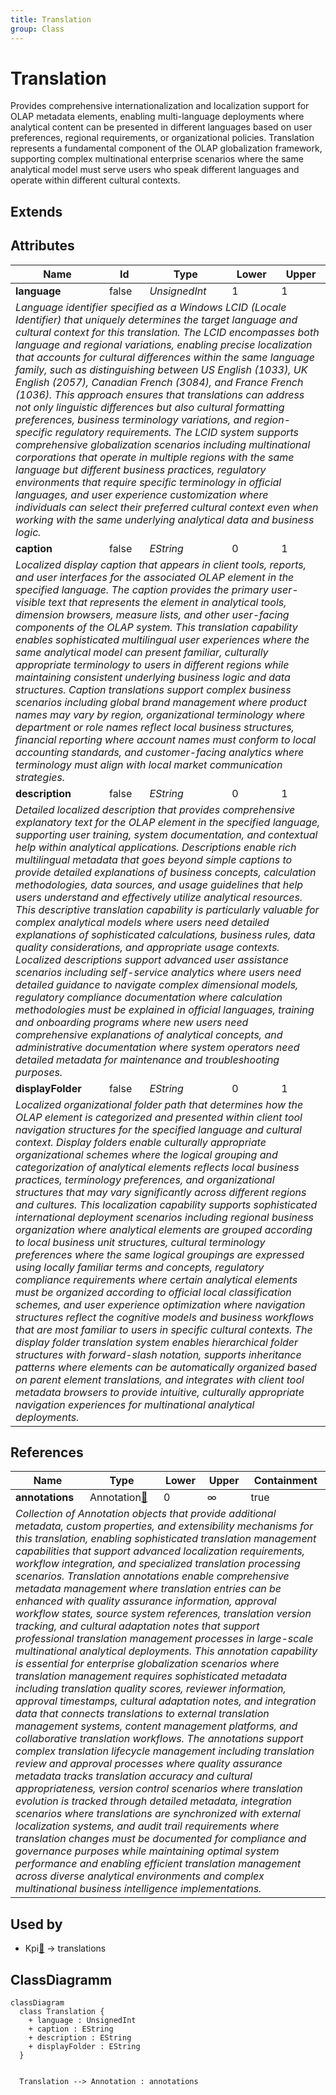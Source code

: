 ```yaml
---
title: Translation
group: Class
---
```


# Translation<a name="class-translation"></a>

Provides comprehensive internationalization and localization support for OLAP metadata elements, enabling multi-language deployments where analytical content can be presented in different languages based on user preferences, regional requirements, or organizational policies. Translation represents a fundamental component of the OLAP globalization framework, supporting complex multinational enterprise scenarios where the same analytical model must serve users who speak different languages and operate within different cultural contexts.
## Extends

## Attributes

<table>
  <thead>
    <tr>
      <th>Name</th>
      <th>Id</th>
      <th>Type</th>
      <th>Lower</th>
      <th>Upper</th>
    </tr>
  </thead>
  <tbody>
    <tr>
      <td><strong>language</strong></td>
      <td>false</td>
      <td><em>UnsignedInt</em></td>
      <td>1</td>
      <td>1</td>
    </tr>
    <tr>
      <td colspan="5"><em>Language identifier specified as a Windows LCID (Locale Identifier) that uniquely determines the target language and cultural context for this translation. The LCID encompasses both language and regional variations, enabling precise localization that accounts for cultural differences within the same language family, such as distinguishing between US English (1033), UK English (2057), Canadian French (3084), and France French (1036). This approach ensures that translations can address not only linguistic differences but also cultural formatting preferences, business terminology variations, and region-specific regulatory requirements. The LCID system supports comprehensive globalization scenarios including multinational corporations that operate in multiple regions with the same language but different business practices, regulatory environments that require specific terminology in official languages, and user experience customization where individuals can select their preferred cultural context even when working with the same underlying analytical data and business logic.</em></td>
    </tr>
    <tr>
      <td><strong>caption</strong></td>
      <td>false</td>
      <td><em>EString</em></td>
      <td>0</td>
      <td>1</td>
    </tr>
    <tr>
      <td colspan="5"><em>Localized display caption that appears in client tools, reports, and user interfaces for the associated OLAP element in the specified language. The caption provides the primary user-visible text that represents the element in analytical tools, dimension browsers, measure lists, and other user-facing components of the OLAP system. This translation capability enables sophisticated multilingual user experiences where the same analytical model can present familiar, culturally appropriate terminology to users in different regions while maintaining consistent underlying business logic and data structures. Caption translations support complex business scenarios including global brand management where product names may vary by region, organizational terminology where department or role names reflect local business structures, financial reporting where account names must conform to local accounting standards, and customer-facing analytics where terminology must align with local market communication strategies.</em></td>
    </tr>
    <tr>
      <td><strong>description</strong></td>
      <td>false</td>
      <td><em>EString</em></td>
      <td>0</td>
      <td>1</td>
    </tr>
    <tr>
      <td colspan="5"><em>Detailed localized description that provides comprehensive explanatory text for the OLAP element in the specified language, supporting user training, system documentation, and contextual help within analytical applications. Descriptions enable rich multilingual metadata that goes beyond simple captions to provide detailed explanations of business concepts, calculation methodologies, data sources, and usage guidelines that help users understand and effectively utilize analytical resources. This descriptive translation capability is particularly valuable for complex analytical models where users need detailed explanations of sophisticated calculations, business rules, data quality considerations, and appropriate usage contexts. Localized descriptions support advanced user assistance scenarios including self-service analytics where users need detailed guidance to navigate complex dimensional models, regulatory compliance documentation where calculation methodologies must be explained in official languages, training and onboarding programs where new users need comprehensive explanations of analytical concepts, and administrative documentation where system operators need detailed metadata for maintenance and troubleshooting purposes.</em></td>
    </tr>
    <tr>
      <td><strong>displayFolder</strong></td>
      <td>false</td>
      <td><em>EString</em></td>
      <td>0</td>
      <td>1</td>
    </tr>
    <tr>
      <td colspan="5"><em>Localized organizational folder path that determines how the OLAP element is categorized and presented within client tool navigation structures for the specified language and cultural context. Display folders enable culturally appropriate organizational schemes where the logical grouping and categorization of analytical elements reflects local business practices, terminology preferences, and organizational structures that may vary significantly across different regions and cultures. This localization capability supports sophisticated international deployment scenarios including regional business organization where analytical elements are grouped according to local business unit structures, cultural terminology preferences where the same logical groupings are expressed using locally familiar terms and concepts, regulatory compliance requirements where certain analytical elements must be organized according to official local classification schemes, and user experience optimization where navigation structures reflect the cognitive models and business workflows that are most familiar to users in specific cultural contexts. The display folder translation system enables hierarchical folder structures with forward-slash notation, supports inheritance patterns where elements can be automatically organized based on parent element translations, and integrates with client tool metadata browsers to provide intuitive, culturally appropriate navigation experiences for multinational analytical deployments.</em></td>
    </tr>
  </tbody>
</table>

## References

<table>
  <thead>
    <tr>
      <th>Name</th>
      <th>Type</th>
      <th>Lower</th>
      <th>Upper</th>
      <th>Containment</th>
    </tr>
  </thead>
  <tbody>
    <tr>
      <td><strong>annotations</strong></td>
      <td>Annotation<a href="./class-Annotation">🔗</a></td>
      <td>0</td>
      <td>&infin;</td>
      <td>true</td>
    </tr>
    <tr>
      <td colspan="5"><em>Collection of Annotation objects that provide additional metadata, custom properties, and extensibility mechanisms for this translation, enabling sophisticated translation management capabilities that support advanced localization requirements, workflow integration, and specialized translation processing scenarios. Translation annotations enable comprehensive metadata management where translation entries can be enhanced with quality assurance information, approval workflow states, source system references, translation version tracking, and cultural adaptation notes that support professional translation management processes in large-scale multinational analytical deployments. This annotation capability is essential for enterprise globalization scenarios where translation management requires sophisticated metadata including translation quality scores, reviewer information, approval timestamps, cultural adaptation notes, and integration data that connects translations to external translation management systems, content management platforms, and collaborative translation workflows. The annotations support complex translation lifecycle management including translation review and approval processes where quality assurance metadata tracks translation accuracy and cultural appropriateness, version control scenarios where translation evolution is tracked through detailed metadata, integration scenarios where translations are synchronized with external localization systems, and audit trail requirements where translation changes must be documented for compliance and governance purposes while maintaining optimal system performance and enabling efficient translation management across diverse analytical environments and complex multinational business intelligence implementations.</em></td>
    </tr>
  </tbody>
</table>



## Used by

- Kpi[🔗](./class-Kpi) → translations

## ClassDiagramm

```mermaid
classDiagram
  class Translation {
    + language : UnsignedInt
    + caption : EString
    + description : EString
    + displayFolder : EString
  }


  Translation --> Annotation : annotations

```
